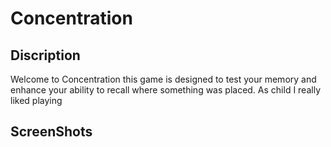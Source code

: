 # Concentration
## Discription
Welcome to Concentration this game is designed to test your memory and enhance your ability to recall where something was placed. As child I really liked playing  
## ScreenShots


